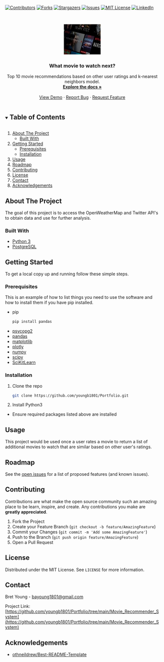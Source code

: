 <!-- PROJECT SHIELDS -->
<!--
*** https://www.markdownguide.org/basic-syntax/#reference-style-links
-->
[![Contributors][contributors-shield]][contributors-url]
[![Forks][forks-shield]][forks-url]
[![Stargazers][stars-shield]][stars-url]
[![Issues][issues-shield]][issues-url]
[![MIT License][license-shield]][license-url]
[![LinkedIn][linkedin-shield]][linkedin-url]



<!-- PROJECT LOGO -->
<br />
<p align="center">
  <a href="https://github.com/youngb1801/Portfolio/tree/main/Movie_Recommender_System">
    <img src="images/movie_rec.jpg" alt="Logo" width="120" height="100">
  </a>

  <h3 align="center">What movie to watch next?</h3>

  <p align="center">
    Top 10 movie recommendations based on other user ratings and k-nearest neighbors model.
    <br />
    <a href="https://github.com/youngb1801/Portfolio/tree/main/Movie_Recommender_System"><strong>Explore the docs »</strong></a>
    <br />
    <br />
    <a href="https://github.com/youngb1801/Portfolio/tree/main/Movie_Recommender_System">View Demo</a>
    ·
    <a href="https://github.com/youngb1801/Portfolio/issues">Report Bug</a>
    ·
    <a href="https://github.com/youngb1801/Portfolio/issues">Request Feature</a>
  </p>
</p>



<!-- TABLE OF CONTENTS -->
<details open="open">
  <summary><h2 style="display: inline-block">Table of Contents</h2></summary>
  <ol>
    <li>
      <a href="#about-the-project">About The Project</a>
      <ul>
        <li><a href="#built-with">Built With</a></li>
      </ul>
    </li>
    <li>
      <a href="#getting-started">Getting Started</a>
      <ul>
        <li><a href="#prerequisites">Prerequisites</a></li>
        <li><a href="#installation">Installation</a></li>
      </ul>
    </li>
    <li><a href="#usage">Usage</a></li>
    <li><a href="#roadmap">Roadmap</a></li>
    <li><a href="#contributing">Contributing</a></li>
    <li><a href="#license">License</a></li>
    <li><a href="#contact">Contact</a></li>
    <li><a href="#acknowledgements">Acknowledgements</a></li>
  </ol>
</details>



<!-- ABOUT THE PROJECT -->
## About The Project

The goal of this project is to access the OpenWeatherMap and Twitter API's to obtain data and use for further analysis.


### Built With

* [Python 3](https://www.python.org/download/releases/3.0/)
* [PostgreSQL](https://www.postgresql.org)




<!-- GETTING STARTED -->
## Getting Started

To get a local copy up and running follow these simple steps.

### Prerequisites

This is an example of how to list things you need to use the software and how to install them if you have pip installed.
* pip
  ```sh
  pip install pandas
  ```
* [psycopg2](https://pypi.org/project/psycopg2/)
* [pandas](https://pandas.pydata.org)
* [matplotlib](https://matplotlib.org)
* [plotly](https://plotly.com)
* [numpy](https://numpy.org)
* [scipy](https://www.scipy.org)
* [SciKitLearn](https://scikit-learn.org/stable/)

### Installation

1. Clone the repo
   ```sh
   git clone https://github.com/youngb1801/Portfolio.git
   ```

2. Install Python3
* Ensure required packages listed above are installed



<!-- USAGE EXAMPLES -->
## Usage

This project would be used once a user rates a movie to return a list of additional movies to watch that are similar based on other user's ratings.



<!-- ROADMAP -->
## Roadmap

See the [open issues](https://github.com/youngb1801/Portfolio/issues) for a list of proposed features (and known issues).



<!-- CONTRIBUTING -->
## Contributing

Contributions are what make the open source community such an amazing place to be learn, inspire, and create. Any contributions you make are **greatly appreciated**.

1. Fork the Project
2. Create your Feature Branch (`git checkout -b feature/AmazingFeature`)
3. Commit your Changes (`git commit -m 'Add some AmazingFeature'`)
4. Push to the Branch (`git push origin feature/AmazingFeature`)
5. Open a Pull Request



<!-- LICENSE -->
## License

Distributed under the MIT License. See `LICENSE` for more information.



<!-- CONTACT -->
## Contact

Bret Young - bayoung1801@gmail.com

Project Link: [https://github.com/youngb1801/Portfolio/tree/main/Movie_Recommender_System](https://github.com/youngb1801/Portfolio/tree/main/Movie_Recommender_System)



<!-- ACKNOWLEDGEMENTS -->
## Acknowledgements

* [othneildrew/Best-README-Template](https://github.com/othneildrew/Best-README-Template/blob/master/README.md)





<!-- MARKDOWN LINKS & IMAGES -->
<!-- https://www.markdownguide.org/basic-syntax/#reference-style-links -->
[contributors-shield]: https://img.shields.io/github/contributors/youngb1801/Portfolio.svg?style=for-the-badge
[contributors-url]: https://github.com/youngb1801/Portfolio/graphs/contributors
[forks-shield]: https://img.shields.io/github/forks/youngb1801/Portfolio.svg?style=for-the-badge
[forks-url]: https://github.com/youngb1801/Portfolio/network/members
[stars-shield]: https://img.shields.io/github/stars/youngb1801/Portfolio.svg?style=for-the-badge
[stars-url]: https://github.com/youngb1801/Portfolio/stargazers
[issues-shield]: https://img.shields.io/github/issues/youngb1801/Portfolio.svg?style=for-the-badge
[issues-url]: https://github.com/youngb1801/Portfolio/issues
[license-shield]: https://img.shields.io/github/license/youngb1801/Portfolio.svg?style=for-the-badge
[license-url]: https://github.com/youngb1801/Portfolio/blob/master/LICENSE.txt
[linkedin-shield]: https://img.shields.io/badge/-LinkedIn-black.svg?style=for-the-badge&logo=linkedin&colorB=555
[linkedin-url]: https://www.linkedin.com/in/bret-young-4b5b0ba9/
